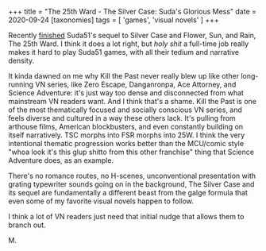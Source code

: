 +++
title = "The 25th Ward - The Silver Case: Suda's Glorious Mess"
date = 2020-09-24
[taxonomies]
tags = [ 'games', 'visual novels' ]
+++

Recently [finished](https://www.backloggd.com/u/zandyne_/review/1049609/) Suda51's sequel to Silver Case and Flower, Sun, and Rain, The 25th Ward. I think it does a lot right, but *holy shit* a full-time job really makes it hard to play Suda51 games, with all their tedium and narrative density. 

It kinda dawned on me why Kill the Past never really blew up like other long-running VN series, like Zero Escape, Danganronpa, Ace Attorney, and Science Adventure: it's just way too dense and disconnected from what mainstream VN readers want. And I think that's a shame. Kill the Past is one of the most thematically focused and socially conscious VN series, and feels diverse and cultured in a way these others lack. It's pulling from arthouse films, American blockbusters, and even constantly building on itself narratively. TSC morphs into FSR morphs into 25W. I think the very intentional thematic progression works better than the MCU/comic style "whoa look it's this glup shitto from this other franchise" thing that Science Adventure does, as an example.

There's no romance routes, no H-scenes, unconventional presentation with grating typewriter sounds going on in the background, The Silver Case and its sequel are fundamentally a different beast from the galge formula that even some of my favorite visual novels happen to follow.

I think a lot of VN readers just need that initial nudge that allows them to branch out.

M.
